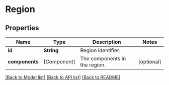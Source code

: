 # Region

## Properties
Name | Type | Description | Notes
------------ | ------------- | ------------- | -------------
**id** | **String** | Region identifier. | 
**components** | [Component] | The components in the region. | [optional] 

[[Back to Model list]](../README.md#documentation-for-models) [[Back to API list]](../README.md#documentation-for-api-endpoints) [[Back to README]](../README.md)


